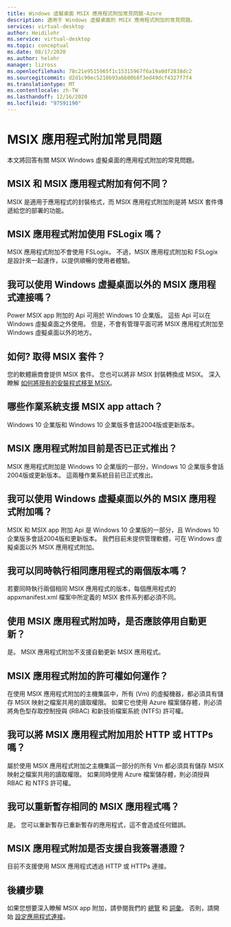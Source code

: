 ```yaml
---
title: Windows 虛擬桌面 MSIX 應用程式附加常見問題-Azure
description: 適用于 Windows 虛擬桌面的 MSIX 應用程式附加的常見問題。
services: virtual-desktop
author: Heidilohr
ms.service: virtual-desktop
ms.topic: conceptual
ms.date: 08/17/2020
ms.author: helohr
manager: lizross
ms.openlocfilehash: 78c21e9515965f1c15315967f6a19a0df2838dc2
ms.sourcegitcommit: d2d1c90ec5218b93abb80b8f3ed49dcf4327f7f4
ms.translationtype: MT
ms.contentlocale: zh-TW
ms.lasthandoff: 12/16/2020
ms.locfileid: "97591190"
---
```

# <a name="msix-app-attach-faq"></a>MSIX 應用程式附加常見問題

本文將回答有關 MSIX Windows 虛擬桌面的應用程式附加的常見問題。

## <a name="whats-the-difference-between-msix-and-msix-app-attach"></a>MSIX 和 MSIX 應用程式附加有何不同？

MSIX 是適用于應用程式的封裝格式，而 MSIX 應用程式附加則是將 MSIX 套件傳遞給您的部署的功能。

## <a name="does-msix-app-attach-use-fslogix"></a>MSIX 應用程式附加使用 FSLogix 嗎？

MSIX 應用程式附加不會使用 FSLogix。 不過，MSIX 應用程式附加和 FSLogix 是設計來一起運作，以提供順暢的使用者體驗。

## <a name="can-i-use-the-msix-app-attach-outside-of-windows-virtual-desktop"></a>我可以使用 Windows 虛擬桌面以外的 MSIX 應用程式連接嗎？

Power MSIX app 附加的 Api 可用於 Windows 10 企業版。 這些 Api 可以在 Windows 虛擬桌面之外使用。 但是，不會有管理平面可將 MSIX 應用程式附加至 Windows 虛擬桌面以外的地方。

## <a name="how-do-i-get-an-msix-package"></a>如何? 取得 MSIX 套件？

您的軟體廠商會提供 MSIX 套件。 您也可以將非 MSIX 封裝轉換成 MSIX。 深入瞭解 [如何將現有的安裝程式移至 MSIX](/windows/msix/packaging-tool/create-an-msix-overview#how-to-move-your-existing-installers-to-msix)。

## <a name="which-operating-systems-support-msix-app-attach"></a>哪些作業系統支援 MSIX app attach？

Windows 10 企業版和 Windows 10 企業版多會話2004版或更新版本。

## <a name="is-msix-app-attach-currently-generally-available"></a>MSIX 應用程式附加目前是否已正式推出？

MSIX 應用程式附加是 Windows 10 企業版的一部分，Windows 10 企業版多會話2004版或更新版本。 這兩種作業系統目前已正式推出。 

## <a name="can-i-use-msix-app-attach-outside-of-windows-virtual-desktop"></a>我可以使用 Windows 虛擬桌面以外的 MSIX 應用程式附加嗎？

MSIX 和 MSIX app 附加 Api 是 Windows 10 企業版的一部分，且 Windows 10 企業版多會話2004版和更新版本。 我們目前未提供管理軟體，可在 Windows 虛擬桌面以外 MSIX 應用程式附加。

## <a name="can-i-run-two-versions-of-the-same-application-at-the-same-time"></a>我可以同時執行相同應用程式的兩個版本嗎？

若要同時執行兩個相同 MSIX 應用程式的版本，每個應用程式的 appxmanifest.xml 檔案中所定義的 MSIX 套件系列都必須不同。

## <a name="should-i-disable-auto-update-when-using-msix-app-attach"></a>使用 MSIX 應用程式附加時，是否應該停用自動更新？

是。 MSIX 應用程式附加不支援自動更新 MSIX 應用程式。

## <a name="how-do-permissions-work-with-msix-app-attach"></a>MSIX 應用程式附加的許可權如何運作？

在使用 MSIX 應用程式附加的主機集區中，所有 (Vm) 的虛擬機器，都必須具有儲存 MSIX 映射之檔案共用的讀取權限。 如果它也使用 Azure 檔案儲存體，則必須將角色型存取控制授與 (RBAC) 和新技術檔案系統 (NTFS) 許可權。

## <a name="can-i-use-msix-app-attach-for-http-or-https"></a>我可以將 MSIX 應用程式附加用於 HTTP 或 HTTPs 嗎？

屬於使用 MSIX 應用程式附加之主機集區一部分的所有 Vm 都必須具有儲存 MSIX 映射之檔案共用的讀取權限。 如果同時使用 Azure 檔案儲存體，則必須授與 RBAC 和 NTFS 許可權。

## <a name="can-i-restage-the-same-msix-application"></a>我可以重新暫存相同的 MSIX 應用程式嗎？

是。 您可以重新暫存已重新暫存的應用程式，這不會造成任何錯誤。

## <a name="does-msix-app-attach-support-self-signed-certificates"></a>MSIX 應用程式附加是否支援自我簽署憑證？

目前不支援使用 MSIX 應用程式透過 HTTP 或 HTTPs 連接。


## <a name="next-steps"></a>後續步驟

如果您想要深入瞭解 MSIX app 附加，請參閱我們的 [總覽](what-is-app-attach.md) 和 [詞彙](app-attach-glossary.md)。 否則，請開始 [設定應用程式連接](app-attach.md)。
